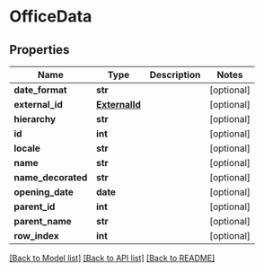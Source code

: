 # OfficeData

## Properties
Name | Type | Description | Notes
------------ | ------------- | ------------- | -------------
**date_format** | **str** |  | [optional] 
**external_id** | [**ExternalId**](ExternalId.md) |  | [optional] 
**hierarchy** | **str** |  | [optional] 
**id** | **int** |  | [optional] 
**locale** | **str** |  | [optional] 
**name** | **str** |  | [optional] 
**name_decorated** | **str** |  | [optional] 
**opening_date** | **date** |  | [optional] 
**parent_id** | **int** |  | [optional] 
**parent_name** | **str** |  | [optional] 
**row_index** | **int** |  | [optional] 

[[Back to Model list]](../README.md#documentation-for-models) [[Back to API list]](../README.md#documentation-for-api-endpoints) [[Back to README]](../README.md)

